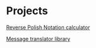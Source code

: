 # Projects

[Reverse Polish Notation calculator](https://aangiel.github.io/rpn-calculator/)

[Message translator library](https://aangiel.github.io/message-translator/)
